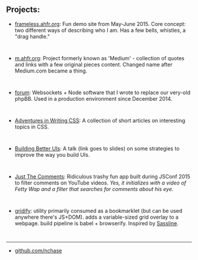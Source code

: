 <style>
  li {
    margin-bottom: 3em;
  }
</style>

## Projects:

- [frameless.ahfr.org](http://frameless.ahfr.org/):
  Fun demo site from May-June 2015. Core concept: two different ways of describing who I am.
  Has a few bells, whistles, a "drag handle."
- [m.ahfr.org](http://m.ahfr.org):
  Project formerly known as 'Medium' - collection of quotes and links
  with a few original pieces content. Changed name after Medium.com became a thing.
- [forum](https://github.com/twinlabs/forum):
  Websockets + Node software that I wrote to replace our very-old phpBB.
  Used in a production environment since December 2014.
- [Adventures in Writing CSS](http://css.ahfr.org/):
  A collection of short articles on interesting topics in CSS.
- [Building Better UIs](http://css.ahfr.org/slides-better-uis.md):
  A talk (link goes to slides) on some strategies to improve the way you build UIs.
- [Just The Comments](http://comments.ahfr.org/):
  Ridiculous trashy fun app built during JSConf 2015 to filter comments on YouTube videos.
  _Yes, it initializes with a video of Fetty Wap and a filter
   that searches for comments about his eye._
- [gridify](https://github.com/nchase/gridify):
  utility primarily consumed as a bookmarklet (but can be used anywhere there's JS+DOM).
  adds a variable-sized grid overlay to a webpage. build pipeline is babel + browserify.
  Inspired by [Sassline](https://sassline.com/).


---

- [github.com/nchase](https://github.com/nchase)
